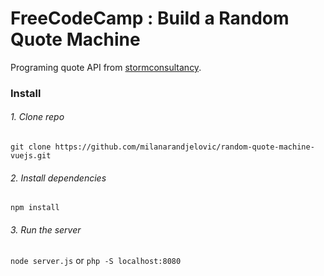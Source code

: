 # FreeCodeCamp : Build a Random Quote Machine

Programing quote API from [stormconsultancy](http://quotes.stormconsultancy.co.uk/api).

### Install

###### 1. Clone repo 
 
`git clone https://github.com/milanarandjelovic/random-quote-machine-vuejs.git`

###### 2. Install dependencies
`npm install`

###### 3. Run the server
`node server.js`   or   `php -S localhost:8080`